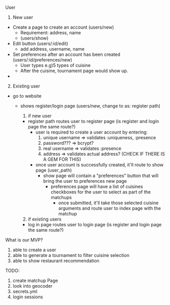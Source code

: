 User
1) New user
  - Create a page to create an account (users/new)
    * Requirement: address, name
    * (users/show)
  - Edit button (users/:id/edit)
    * add address, username, name
  - Set preferences after an account has been created (users/:id/preferences/new)
    * User types e.g)5 types of cuisine
    * After the cuisine, tournament page would show up.
  -




2) Existing user

- go to website
  - shows register/login page (users/new, change to as: register path)
    1. if new user
      - register path routes user to register page (is register and login page the same route?)
        - user is required to create a user account by entering:
          1. unique username => validates :uniqueness, :presence
          2. password??? => bcrypt?
          3. real username => validates :presence
          4. address => validates actual address? (CHECK IF THERE IS A GEM FOR THIS)
        - once user account is successfully created, it'll route to show page (user_path)
          - show page will contain a "preferences" button that will bring the user to preferences new page
            - preferences page will have a list of cuisines checkboxes for the user to select as part of the matchups
              - once submitted, it'll take those selected cuisine arguments and route user to index page with the matchup


    2. if existing users
      - log in page routes user to login page (is register and login page the same route?)


What is our MVP?
  1. able to create a user
  2. able to generate a tournament to filter cuisine selection
  3. able to show restaurant recommendation

TODO:
  1. create matchup Page
  2. look into geocoder
  3. secrets.yml
  4. login sessions
